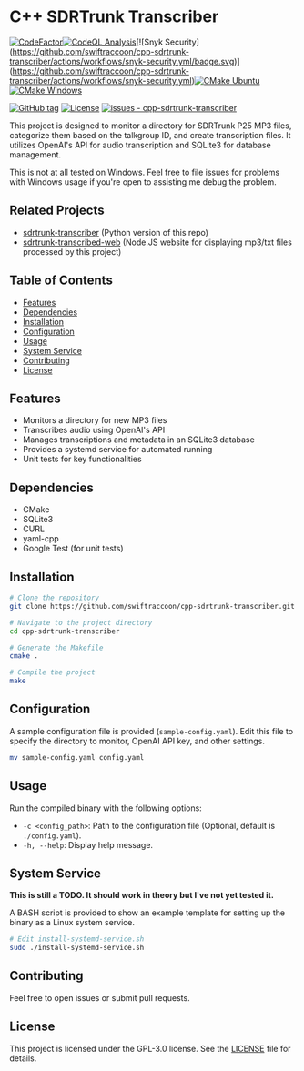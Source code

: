 # C++ SDRTrunk Transcriber
[![CodeFactor](https://www.codefactor.io/repository/github/swiftraccoon/cpp-sdrtrunk-transcriber/badge)](https://www.codefactor.io/repository/github/swiftraccoon/cpp-sdrtrunk-transcriber)[![CodeQL Analysis](https://github.com/swiftraccoon/cpp-sdrtrunk-transcriber/workflows/CodeQL%20Analysis/badge.svg)](https://github.com/swiftraccoon/cpp-sdrtrunk-transcriber/actions?query=workflow:"CodeQL+Analysis")[![Snyk Security](https://github.com/swiftraccoon/cpp-sdrtrunk-transcriber/actions/workflows/snyk-security.yml/badge.svg)](https://github.com/swiftraccoon/cpp-sdrtrunk-transcriber/actions/workflows/snyk-security.yml)[![CMake Ubuntu](https://github.com/swiftraccoon/cpp-sdrtrunk-transcriber/actions/workflows/cmake-ubuntu.yml/badge.svg)](https://github.com/swiftraccoon/cpp-sdrtrunk-transcriber/actions/workflows/cmake-ubuntu.yml)[![CMake Windows](https://github.com/swiftraccoon/cpp-sdrtrunk-transcriber/actions/workflows/cmake-windows.yml/badge.svg)](https://github.com/swiftraccoon/cpp-sdrtrunk-transcriber/actions/workflows/cmake-windows.yml)

[![GitHub tag](https://img.shields.io/github/tag/swiftraccoon/cpp-sdrtrunk-transcriber?include_prereleases=&sort=semver&color=blue)](https://github.com/swiftraccoon/cpp-sdrtrunk-transcriber/releases/)
[![License](https://img.shields.io/badge/License-GPL3-blue)](#license)
[![issues - cpp-sdrtrunk-transcriber](https://img.shields.io/github/issues/swiftraccoon/cpp-sdrtrunk-transcriber)](https://github.com/swiftraccoon/cpp-sdrtrunk-transcriber/issues)

This project is designed to monitor a directory for SDRTrunk P25 MP3 files, categorize them based on the talkgroup ID, and create transcription files. It utilizes OpenAI's API for audio transcription and SQLite3 for database management.

This is not at all tested on Windows. Feel free to file issues for problems with Windows usage if you're open to assisting me debug the problem. 

## Related Projects
- [sdrtrunk-transcriber](https://github.com/swiftraccoon/sdrtrunk-transcriber) (Python version of this repo)
- [sdrtrunk-transcribed-web](https://github.com/swiftraccoon/sdrtrunk-transcribed-web) (Node.JS website for displaying mp3/txt files processed by this project)

## Table of Contents

- [Features](#features)
- [Dependencies](#dependencies)
- [Installation](#installation)
- [Configuration](#configuration)
- [Usage](#usage)
- [System Service](#system-service)
- [Contributing](#contributing)
- [License](#license)

## Features

- Monitors a directory for new MP3 files
- Transcribes audio using OpenAI's API
- Manages transcriptions and metadata in an SQLite3 database
- Provides a systemd service for automated running
- Unit tests for key functionalities

## Dependencies

- CMake
- SQLite3
- CURL
- yaml-cpp
- Google Test (for unit tests)

## Installation

```bash
# Clone the repository
git clone https://github.com/swiftraccoon/cpp-sdrtrunk-transcriber.git

# Navigate to the project directory
cd cpp-sdrtrunk-transcriber

# Generate the Makefile
cmake .

# Compile the project
make
```

## Configuration

A sample configuration file is provided (`sample-config.yaml`). Edit this file to specify the directory to monitor, OpenAI API key, and other settings.

```bash
mv sample-config.yaml config.yaml
```

## Usage

Run the compiled binary with the following options:

- `-c <config_path>`: Path to the configuration file (Optional, default is `./config.yaml`).
- `-h, --help`: Display help message.

## System Service

**This is still a TODO. It should work in theory but I've not yet tested it.**

A BASH script is provided to show an example template for setting up the binary as a Linux system service.

```bash
# Edit install-systemd-service.sh
sudo ./install-systemd-service.sh
```

## Contributing

Feel free to open issues or submit pull requests.

## License

This project is licensed under the GPL-3.0 license. See the [LICENSE](LICENSE) file for details.
